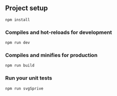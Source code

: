 ## Project setup
```
npm install 
```

### Compiles and hot-reloads for development
```
npm run dev
```

### Compiles and minifies for production
```
npm run build
```

### Run your unit tests
```
npm run svgSprive
```

